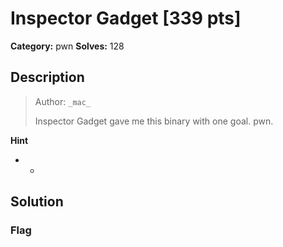 # Inspector Gadget [339 pts]

**Category:** pwn
**Solves:** 128

## Description
><p>Author: <code>_mac_</code></p><p>Inspector Gadget gave me this binary with one goal. pwn.</p>

**Hint**
* -

## Solution

### Flag

